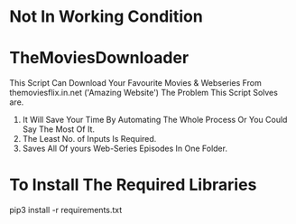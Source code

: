 # Not In Working Condition
# TheMoviesDownloader
This Script Can Download Your Favourite Movies &amp;
Webseries From themoviesflix.in.net ('Amazing Website') The Problem This Script Solves are.
1. It Will Save Your Time By Automating The Whole Process Or You Could Say The Most Of It.
2. The Least No. of Inputs Is Required.
3. Saves All Of yours Web-Series Episodes In One Folder.

# To Install The Required Libraries
pip3 install -r requirements.txt

